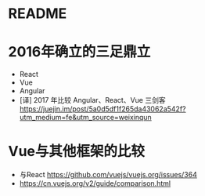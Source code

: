 # README

# 2016年确立的三足鼎立

- React
- Vue
- Angular
- [译] 2017 年比较 Angular、React、Vue 三剑客 <https://juejin.im/post/5a0d5df1f265da43062a542f?utm_medium=fe&utm_source=weixinqun>

# Vue与其他框架的比较

  - 与React https://github.com/vuejs/vuejs.org/issues/364
  - https://cn.vuejs.org/v2/guide/comparison.html